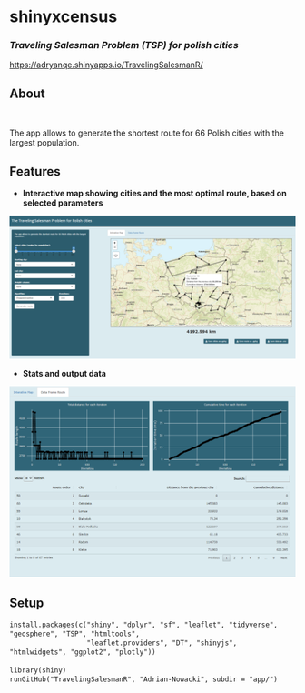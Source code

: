 # shinyxcensus
### *Traveling Salesman Problem (TSP) for polish cities*
https://adryanqe.shinyapps.io/TravelingSalesmanR/
<br />



## About

<br />

The app allows to generate the shortest route for 66 Polish cities with the largest population.

## Features

* **Interactive map showing cities and the most optimal route, based on selected parameters**

<img src="./png/main.png" width="650">

<br />

* **Stats and output data**

<img src="./png/stats.png" width="650">

<br />

## Setup

```
install.packages(c("shiny", "dplyr", "sf", "leaflet", "tidyverse", "geosphere", "TSP", "htmltools",
                   "leaflet.providers", "DT", "shinyjs", "htmlwidgets", "ggplot2", "plotly"))
                   
library(shiny)
runGitHub("TravelingSalesmanR", "Adrian-Nowacki", subdir = "app/")
```

